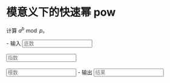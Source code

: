 # 模意义下的快速幂 pow

计算 $a^b \bmod p$。

<div class="grid cards" id="calc" markdown>
- 输入
    <input class="md-input md-input--stretch" id="input-a" type="number" placeholder="底数">
    <br><br>
    <input class="md-input md-input--stretch" id="input-b" type="number" placeholder="指数">
    <br><br>
    <input class="md-input md-input--stretch" id="input-p" type="number" placeholder="模数">
- 输出
    <input class="md-input md-input--stretch" id="output" placeholder="结果" readonly>
</div>

<script>
window.onload = function() {
    register_calc($("#calc"), function(params) {
        a = parseInt(params.a.val()), b = parseInt(params.b.val()), p = parseInt(params.p.val());
        if(!Number.isInteger(a) || !Number.isInteger(b) || !Number.isInteger(p) ||
            a < 0 || b < 0 || p <= 0) return "参数错误";
        if(b > 1e18 || p > 1e18) return "超出计算范围";
        if(a > p) return "底数不能大于模数";
        return String(pow(a, b, p));
    }, {a: $("#input-a"), b: $("#input-b"), p: $("#input-p")}, $("#output"));
}
</script>